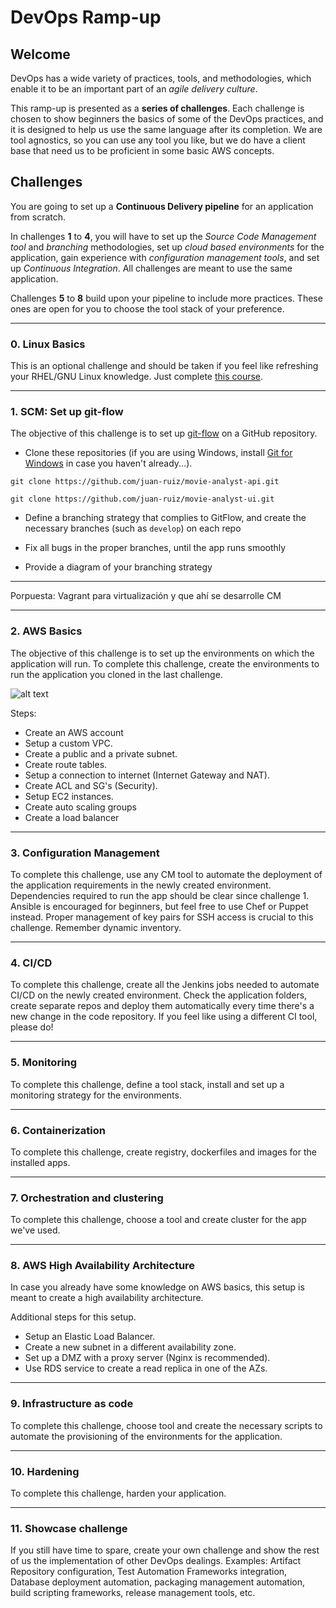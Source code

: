 # DevOps Ramp-up

## Welcome

DevOps has a wide variety of practices, tools, and methodologies, which enable it to be an important part of an _agile delivery culture_.

This ramp-up is presented as a **series of challenges**. Each challenge is chosen to show beginners the basics of some of the DevOps practices, and it is designed to help us use the same language after its completion. We are tool agnostics, so you can use any tool you like, but we do have a client base that need us to be proficient in some basic AWS concepts.



## Challenges


You are going to set up a **Continuous Delivery pipeline** for an application from scratch.

In challenges **1** to **4**, you will have to set up the _Source Code Management tool_ and _branching_ methodologies, set up _cloud based environments_ for the application, gain experience with _configuration management tools_, and set up _Continuous Integration_. All challenges are meant to use the same application.

Challenges **5** to **8** build upon your pipeline to include more practices. These ones are open for you to choose the tool stack of your preference.

---
### **0. Linux Basics**

This is an optional challenge and should be taken if you feel like refreshing your RHEL/GNU Linux knowledge. Just complete [this course](https://app.pluralsight.com/library/courses/lfcs-red-hat-7-essentials/ "LFCS: Linux Essentials").

---
### **1. SCM: Set up git-flow**

The objective of this challenge is to set up [git-flow](http://nvie.com/posts/a-successful-git-branching-model/ "Git-Flow original proposal") on a GitHub repository. 

- Clone these repositories (if you are using Windows, install [Git for Windows](https://git-scm.com/download/win "Git for Windows") in case you haven't already...).

`git clone https://github.com/juan-ruiz/movie-analyst-api.git`

`git clone https://github.com/juan-ruiz/movie-analyst-ui.git`

- Define a branching strategy that complies to GitFlow, and create the necessary branches (such as `develop`) on each repo

- Fix all bugs in the proper branches, until the app runs smoothly

- Provide a diagram of your branching strategy

---
Porpuesta: Vagrant para virtualización y que ahí se desarrolle CM

---
### **2. AWS Basics**

The objective of this challenge is to set up the environments on which the application will run.
To complete this challenge, create the environments to run the application you cloned in the last challenge.

![alt text][logo]

[logo]:https://bitbucket.endava.com/projects/BD/repos/devops-rampup/raw/AWSSetup1.png?at=refs%2Fheads%2Fmaster "First SetUp"

Steps:
 - Create an AWS account
 - Setup a custom VPC.
 - Create a public and a private subnet.
 - Create route tables.
 - Setup a connection to internet (Internet Gateway and NAT).
 - Create ACL and SG's (Security).
 - Setup EC2 instances.
 - Create auto scaling groups
 - Create a load balancer

---
### **3. Configuration Management**

To complete this challenge, use any CM tool to automate the deployment of the application requirements in the newly created environment. Dependencies required to run the app should be clear since challenge 1. 
Ansible is encouraged for beginners, but feel free to use Chef or Puppet instead.
Proper management of key pairs for SSH access is crucial to this challenge.
Remember dynamic inventory.

---
### **4. CI/CD**

To complete this challenge, create all the Jenkins jobs needed to automate CI/CD on the newly created environment. Check the application folders, create separate repos and deploy them automatically every time there's a new change in the code repository. If you feel like using a different CI tool, please do!

---
### **5. Monitoring**

To complete this challenge, define a tool stack, install and set up a monitoring strategy for the environments.

---
### **6. Containerization**

To complete this challenge, create registry, dockerfiles and images for the installed apps.

---
### **7. Orchestration and clustering**

To complete this challenge, choose a tool and create cluster for the app we've used.

---
### **8. AWS High Availability Architecture**

In case you already have some knowledge on AWS basics, this setup is meant to create a high availability architecture.

Additional steps for this setup.
  - Setup an Elastic Load Balancer.
  - Create a new subnet in a different availability zone.
  - Set up a DMZ with a proxy server (Nginx is recommended).
  - Use RDS service to create a read replica in one of the AZs.

---
### **9. Infrastructure as code**

To complete this challenge, choose tool and create the necessary scripts to automate the provisioning of the environments for the application.

---
### **10. Hardening**

To complete this challenge, harden your application.

---
### **11. Showcase challenge**

If you still have time to spare, create your own challenge and show the rest of us the implementation of other DevOps dealings. Examples: Artifact Repository configuration, Test Automation Frameworks integration, Database deployment automation, packaging management automation, build scripting frameworks, release management tools, etc.
